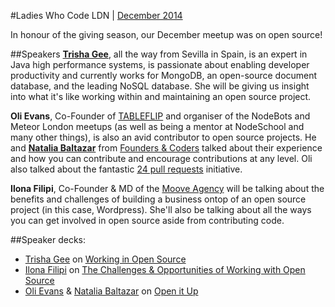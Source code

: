 #Ladies Who Code LDN | [December 2014](http://www.meetup.com/Ladies-Who-Code-UK/events/217655562/)

In honour of the giving season, our December meetup was on open source!

##Speakers
**[Trisha Gee](http://trishagee.com/)**, all the way from Sevilla in Spain, is an expert in Java high performance systems, is passionate about enabling developer productivity and currently works for MongoDB, an open-source document database, and the leading NoSQL database. She will be giving us insight into what it's like working within and maintaining an open source project.

**Oli Evans**, Co-Founder of [TABLEFLIP](http://tableflip.io/) and organiser of the NodeBots and Meteor London meetups (as well as being a mentor at NodeSchool and many other things), is also an avid contributor to open source projects.
He and **[Natalia Baltazar](https://twitter.com/natalialkb)** from [Founders & Coders](http://www.foundersandcoders.org) talked about their experience and how you can contribute and encourage contributions at any level. Oli also talked about the fantastic [24 pull requests](http://24pullrequests.com/) initiative.

**Ilona Filipi**, Co-Founder & MD of the [Moove Agency](http://www.mooveagency.com/) will be talking about the benefits and challenges of building a business ontop of an open source project (in this case, Wordpress). She'll also be talking about all the ways you can get involved in open source aside from contributing code.

##Speaker decks:
+ [Trisha Gee](https://twitter.com/trisha_gee) on [Working in Open Source](http://www.slideshare.net/trishagee/working-in-open-source)
+ [Ilona Filipi](https://twitter.com/) on [The Challenges & Opportunities of Working with Open Source](http://www.slideshare.net/IlonaFilipi/the-challenges-and-opportunities-of-working-with-open-source-and-how-to-contribute-back)
+ [Oli Evans](https://twitter.com/olizilla) & [Natalia Baltazar](https://twitter.com/nataliaLKB) on [Open it Up](http://olizilla.github.io/open-it-up)

